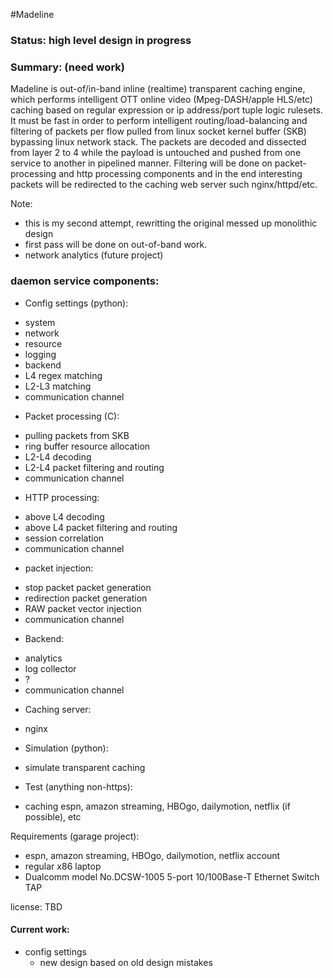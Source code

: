 #Madeline

### Status: high level design in progress

### Summary: (need work)
Madeline is out-of/in-band inline (realtime) transparent caching engine, which performs intelligent OTT online video (Mpeg-DASH/apple HLS/etc) caching based on regular expression or ip address/port tuple logic rulesets. 
It must be fast in order to perform intelligent routing/load-balancing and filtering of packets per flow pulled from linux socket kernel buffer (SKB) bypassing linux network stack. 
The packets are decoded and dissected from layer 2 to 4 while the payload is untouched and pushed from one service to another in pipelined manner. 
Filtering will be done on packet-processing and http processing components and in the end interesting packets will be redirected to the caching web server such nginx/httpd/etc.

Note: 
  - this is my second attempt, rewritting the original messed up monolithic design
  - first pass will be done on out-of-band work.
  - network analytics (future project) 

### daemon service components:
* Config settings (python):
 - system
 - network
 - resource
 - logging
 - backend
 - L4 regex matching
 - L2-L3 matching
 - communication channel
 
* Packet processing (C):
 - pulling packets from SKB
 - ring buffer resource allocation
 - L2-L4 decoding
 - L2-L4 packet filtering and routing
 - communication channel

* HTTP processing:
 - above L4 decoding
 - above L4 packet filtering and routing
 - session correlation
 - communication channel 

* packet injection:
 - stop packet packet generation 
 - redirection packet generation
 - RAW packet vector injection
 - communication channel 

* Backend:
 - analytics 
 - log collector
 - ?
 - communication channel 
 
* Caching server:
 - nginx 
 
* Simulation (python):
 - simulate transparent caching 

* Test (anything non-https):
 - caching espn, amazon streaming, HBOgo, dailymotion, netflix (if possible), etc

Requirements (garage project):
 - espn, amazon streaming, HBOgo, dailymotion, netflix account
 - regular x86 laptop
 - Dualcomm model No.DCSW-1005 5-port 10/100Base-T Ethernet Switch TAP 

license: TBD

#### Current work:
* config settings
  + new design based on old design mistakes




